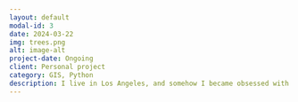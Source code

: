 ```yaml
---
layout: default
modal-id: 3
date: 2024-03-22
img: trees.png
alt: image-alt
project-date: Ongoing
client: Personal project
category: GIS, Python
description: I live in Los Angeles, and somehow I became obsessed with its street trees. I've collected more than 1.6 million geocoded tree locations for dozens of LA-area municipalities. I used it to publish <a href="https://jacarandamap.com">JacarandaMap.com</a>, and the <a href="https://github.com/stiles/la-trees">exploration continues on Github</a>.
---
```

